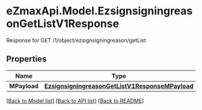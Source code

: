 # eZmaxApi.Model.EzsignsigningreasonGetListV1Response
Response for GET /1/object/ezsignsigningreason/getList

## Properties

Name | Type | Description | Notes
------------ | ------------- | ------------- | -------------
**MPayload** | [**EzsignsigningreasonGetListV1ResponseMPayload**](EzsignsigningreasonGetListV1ResponseMPayload.md) |  | 

[[Back to Model list]](../README.md#documentation-for-models) [[Back to API list]](../README.md#documentation-for-api-endpoints) [[Back to README]](../README.md)

